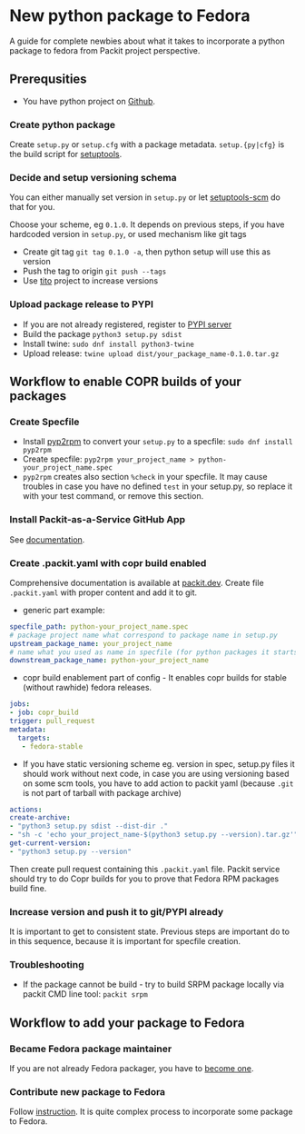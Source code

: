 # New python package to Fedora
A guide for complete newbies about what it takes to incorporate a python package to fedora from Packit project perspective.

## Prerequsities
 * You have python project on [Github](https://github.com).

### Create python package
Create `setup.py` or `setup.cfg` with a package metadata.
`setup.{py|cfg}` is the build script for [setuptools](https://setuptools.readthedocs.io/en/latest/setuptools.html).

### Decide and setup versioning schema
You can either manually set version in `setup.py` or let [setuptools-scm](https://pypi.org/project/setuptools-scm) do that for you.

Choose your scheme, eg `0.1.0`.
It depends on previous steps, if you have hardcoded version in `setup.py`, or used mechanism like git tags
 * Create git tag `git tag 0.1.0 -a`,  then python setup will use this as version
 * Push the tag to origin `git push --tags`
 * Use [tito](https://github.com/dgoodwin/tito) project to increase versions

### Upload package release to PYPI
 * If you are not already registered, register to [PYPI server](https://pypi.org/account/register/)
 * Build the package `python3 setup.py sdist`
 * Install twine: `sudo dnf install python3-twine`
 * Upload release: `twine upload dist/your_package_name-0.1.0.tar.gz`

## Workflow to enable COPR builds of your packages

### Create Specfile
 * Install [pyp2rpm](https://pypi.org/project/pyp2rpm/) to convert your `setup.py` to a specfile: `sudo dnf install pyp2rpm`
 * Create specfile: `pyp2rpm your_project_name > python-your_project_name.spec`
 * `pyp2rpm` creates also section `%check` in your specfile. It may cause troubles in case you have no defined `test` in your setup.py, so replace it with your test command, or remove this section.

### Install Packit-as-a-Service GitHub App
See [documentation](https://packit.dev/packit-as-a-service).

### Create .packit.yaml with copr build enabled
Comprehensive documentation is available at [packit.dev](https://packit.dev/docs/configuration).
Create file `.packit.yaml` with proper content and add it to git.

 * generic part example:
  ```yaml
specfile_path: python-your_project_name.spec
# package project name what correspond to package name in setup.py
upstream_package_name: your_project_name
# name what you used as name in specfile (for python packages it starts with python-)
downstream_package_name: python-your_project_name
```
 * copr build enablement part of config - It enables copr builds for stable (without rawhide) fedora releases.
  ```yaml
jobs:
- job: copr_build
  trigger: pull_request
  metadata:
    targets:
     - fedora-stable
```

 * If you have static versioning scheme eg. version in spec, setup.py files it should work without next code, in case you are using versioning based on some scm tools, you have to add action to packit yaml (because ``.git`` is not part of tarball with package archive)
  ```yaml
actions:
  create-archive:
  - "python3 setup.py sdist --dist-dir ."
  - "sh -c 'echo your_project_name-$(python3 setup.py --version).tar.gz'"
  get-current-version:
  - "python3 setup.py --version"
```
 

Then create pull request containing this `.packit.yaml` file.
Packit service should try to do Copr builds for you to prove that Fedora RPM packages build fine.

### Increase version and push it to git/PYPI already
It is important to get to consistent state. Previous steps are important do to in this sequence, because it is important for specfile creation.


### Troubleshooting
 * If the package cannot be build - try to build SRPM package locally via packit CMD line tool: `packit srpm`


## Workflow to add your package to Fedora

### Became Fedora package maintainer
If you are not already Fedora packager, you have to [become one](https://fedoraproject.org/wiki/Join_the_package_collection_maintainers).

### Contribute new package to Fedora
Follow [instruction](https://fedoraproject.org/wiki/New_package_process_for_existing_contributors).
It is quite complex process to incorporate some package to Fedora.

###  
 

